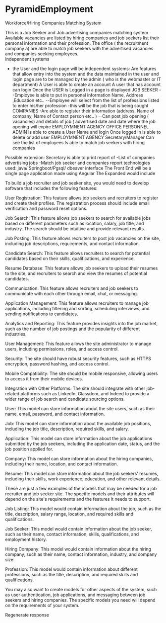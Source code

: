 # PyramidEmployment
Workforce/Hiring Companies Matching System 

This is a Job Seeker and Job advertising companies matching system 
Available vacancies are listed by hiring companies and job seekers list their personal information and their profession. The office ( the recruitment company a) are able to match job seekers with the advertised vacancies and companies seeking employees.  
Independent systems 
- the User and the login page will be independent systems: Are features that allow entry into the system and the data maintained in the user and login page are to be managed by the admin ( who is the webmaster or IT department) 
A User is able to create an account 
A user that has account can login 
Once the USER is Logged in a page is displayed 
JOB SEEKER
--Employee is able to put in personal information Name, Address ,Education etc..
--Employee will select from the list of professions listed to enter his/her profession -this will be the job that is being sought 
COMPANIES 
-Are able to register their information (address, Name of company, Name of Contact person etc.. ) 
--Can post job opening ( vacancies)  and details of job ( advertised date and date where  the job opening will expire
EMPLOYMNENT AGENCY OFFICE PERSONNEL 
ADMIN
Is able to create a User Name and login 
Once logged in is able to delete or add user 
EMPLOYMNENT AGENCY Secretary/Manager 
Can see the list of employees 
Is able to match job seekers with hiring companies  

Possible extension: Secretary is able to print report of 
-List of companies advertising jobs
-Match job seeker  and companies report
technologies used: java/ Springboot/Pgsql/ dbeaver interface
The Front End will be a single page application made using Angular
The Expanded would include

To build a job recruiter and job seeker site, you would need to develop software that includes the following features:

User Registration: This feature allows job seekers and recruiters to register and create their profiles. The registration process should include email verification and password reset options.

Job Search: This feature allows job seekers to search for available jobs based on different parameters such as location, salary, job title, and industry. The search should be intuitive and provide relevant results.

Job Posting: This feature allows recruiters to post job vacancies on the site, including job descriptions, requirements, and contact information.

Candidate Search: This feature allows recruiters to search for potential candidates based on their skills, qualifications, and experience.

Resume Database: This feature allows job seekers to upload their resumes to the site, and recruiters to search and view the resumes of potential candidates.

Communication: This feature allows recruiters and job seekers to communicate with each other through email, chat, or messaging.

Application Management: This feature allows recruiters to manage job applications, including filtering and sorting, scheduling interviews, and sending notifications to candidates.

Analytics and Reporting: This feature provides insights into the job market, such as the number of job postings and the popularity of different industries.

User Management: This feature allows the site administrator to manage users, including permissions, roles, and access control.

Security: The site should have robust security features, such as HTTPS encryption, password hashing, and access control.

Mobile Compatibility: The site should be mobile responsive, allowing users to access it from their mobile devices.

Integration with Other Platforms: The site should integrate with other job-related platforms such as LinkedIn, Glassdoor, and Indeed to provide a wider range of job search and candidate sourcing options.


User: This model can store information about the site users, such as their name, email, password, and contact information.

Job: This model can store information about the available job positions, including the job title, description, required skills, and salary.

Application: This model can store information about the job applications submitted by the job seekers, including the application date, status, and the job position applied for.

Company: This model can store information about the hiring companies, including their name, location, and contact information.

Resume: This model can store information about the job seekers' resumes, including their skills, work experience, education, and other relevant details.

These are just a few examples of the models that may be needed for a job recruiter and job seeker site. The specific models and their attributes will depend on the site's requirements and the features it needs to support.

Job Listing: This model would contain information about the job, such as the title, description, salary range, location, and required skills and qualifications.

Job Seeker: This model would contain information about the job seeker, such as their name, contact information, skills, qualifications, and employment history.

Hiring Company: This model would contain information about the hiring company, such as their name, contact information, industry, and company size.

Profession: This model would contain information about different professions, such as the title, description, and required skills and qualifications.

You may also want to create models for other aspects of the system, such as user authentication, job applications, and messaging between job seekers and hiring companies. The specific models you need will depend on the requirements of your system.




Regenerate response
